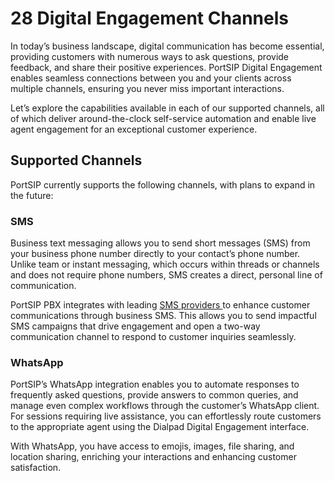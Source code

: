 # 28 Digital Engagement Channels

In today’s business landscape, digital communication has become essential, providing customers with numerous ways to ask questions, provide feedback, and share their positive experiences. PortSIP Digital Engagement enables seamless connections between you and your clients across multiple channels, ensuring you never miss important interactions.

Let’s explore the capabilities available in each of our supported channels, all of which deliver around-the-clock self-service automation and enable live agent engagement for an exceptional customer experience.

## Supported Channels

PortSIP currently supports the following channels, with plans to expand in the future:

### **SMS**

Business text messaging allows you to send short messages (SMS) from your business phone number directly to your contact’s phone number. Unlike team or instant messaging, which occurs within threads or channels and does not require phone numbers, SMS creates a direct, personal line of communication.

PortSIP PBX integrates with leading [SMS providers ](../../configuring-sip-trunks/)to enhance customer communications through business SMS. This allows you to send impactful SMS campaigns that drive engagement and open a two-way communication channel to respond to customer inquiries seamlessly.

### **WhatsApp**

PortSIP’s WhatsApp integration enables you to automate responses to frequently asked questions, provide answers to common queries, and manage even complex workflows through the customer’s WhatsApp client. For sessions requiring live assistance, you can effortlessly route customers to the appropriate agent using the Dialpad Digital Engagement interface.

With WhatsApp, you have access to emojis, images, file sharing, and location sharing, enriching your interactions and enhancing customer satisfaction.


